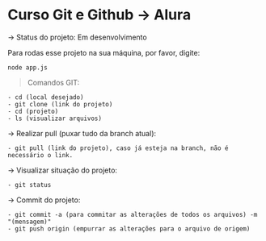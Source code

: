 <h1>Curso Git e Github -> Alura</h1>

-> Status do projeto: Em desenvolvimento

Para rodas esse projeto na sua máquina, por favor, digite:

``` 
node app.js
```


>  Comandos GIT:
```
- cd (local desejado)
- git clone (link do projeto)
- cd (projeto)
- ls (visualizar arquivos)
```

-> Realizar pull (puxar tudo da branch atual):
```
- git pull (link do projeto), caso já esteja na branch, não é necessário o link.
```

-> Visualizar situação do projeto:
```
- git status
```

-> Commit do projeto:
```
- git commit -a (para commitar as alterações de todos os arquivos) -m "(mensagem)"
- git push origin (empurrar as alterações para o arquivo de origem)
```
